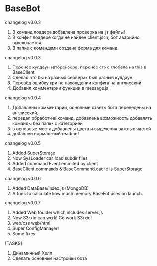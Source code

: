# BaseBot

changelog v0.0.2
1. В команд лоадере добавлена проверка на .js файлы!
2. В конфиг лоадере когда не найден client.json, бот аварийно выключается.
3. В папке с командами создана форма для команд

changelog v0.0.3
1. Перенёс кулдаун авторейзера, перенёс его с глобала на this в BaseClient
2. Сделал что бы на разных серверах был разный кулдаун
3. Перевёд ошибку при не нахождении конфига на англисский
4. Добавил комментарии функции в message.js

changelog v0.0.4
1. Добавлены комментарии, основные ответы бота переведены на англисский.
2. передал обработчик команд, добавлена возможность добавлять команды без папки с категорией
3. в основные места добавлены цвета и выделения важных частей
4. добавлен нормальный readme!

changelog v0.0.5
1. Added SuperStorage
2. Now SysLoader can load subdir files
3. Added command Event emmited by client
4. BaseClient.commands & BaseCommand.cache is SuperStorage

changelog v0.0.6
1. Added DataBase/index.js (MongoDB)
2. A func to calculate how much memory BaseBot uses on launch. 

changelog v0.0.7
1. Added Web foulder which includes server.js
2. Now S3rxio can work! Go work S3rxio! 
3. web/css web/html
4. Super ConfigManager! 
5. Some fixes 

[TASKS]
1. Динамичный Хелп
2. Сделать основные настройки бота
